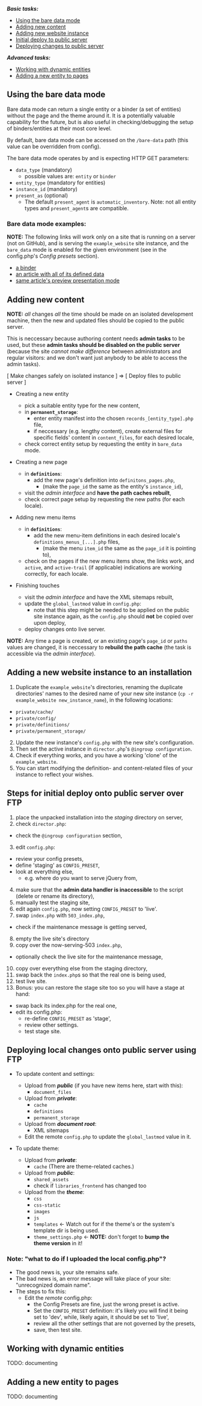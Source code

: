 
<!--HIGH-->

**_Basic tasks:_**

- [Using the bare data mode](#anchor--bare-data-mode)
- [Adding new content](#anchor--adding-new-content)
- [Adding new website instance](#anchor--new-website)
- [Initial deploy to public server](#anchor--initial-deploy)
- [Deploying changes to public server](#anchor--deploying-changes)

**_Advanced tasks:_**

- [Working with dynamic entities](#anchor--dynamic-entities)
- [Adding a new entity to pages](#anchor--new-entity-to-pages)


<!--/HIGH-->

## <span class="anchor" id="anchor--bare-data-mode"></span>Using the bare data mode

Bare data mode can return a single entity or a binder (a set of entities) without the page and the theme around it. It is a potentially valuable capability for the future, but is also useful in checking/debugging the setup of binders/entities at their most core level.

By default, bare data mode can be accessed on the `/bare-data` path (this value can be overridden from config).

The bare data mode operates by and is expecting HTTP GET parameters:

- `data_type` (mandatory)
  - possible values are: `entity` or `binder`
- `entity_type` (mandatory for entities)
- `instance_id` (mandatory)
- `present_as` (optional)
  - The default `present_agent` is `automatic_inventory`. Note: not all entity
    types and `present_agent`s are compatible.

### Bare data mode examples:

**NOTE:** The following links will work only on a site that is running on a server (not on GitHub), and is serving the `example_website` site instance, and the `bare_data` mode is enabled for the given environment (see in the config.php's _Config presets_ section).

- [a binder](/bare-data?data_type=binder&amp;instance_id=footer_default)
- [an article with all of its defined data](/bare-data?data_type=entity&amp;entity_type=article&amp;instance_id=article-1)
- [same article's preview presentation mode](/bare-data?data_type=entity&amp;entity_type=article&amp;instance_id=article-1&amp;present_as=article_preview)


## <span class="anchor" id="anchor--adding-new-content"></span>Adding new content

**NOTE:** _all_ changes _all_ the time should be made on an isolated development machine, then the new and updated files should be copied to the public server.

This is neccessary because authoring content needs **admin&nbsp;tasks** to be used,
but these **admin&nbsp;tasks should be disabled on the public server** (because the
site _cannot make difference_ between administrators and regular visitors: and we don't
want just anybody to be able to access the admin tasks).

<!--HIGH-->

[ Make changes safely on isolated instance ] &rArr; [ Deploy files to public server ]

<!--/HIGH-->

<!--DEFS-->

- Creating a new entity

  - pick a suitable entity type for the new content,
  - in **`permanent_storage`**:
      - enter entity manifest into the chosen `records_[entity_type].php` file,
      - if neccessary (e.g. lengthy content), create external files for specific
        fields' content in `content_files`, for each desired locale,
  - check correct entity setup by requesting the entity in `bare_data` mode.

- Creating a new page

  - in **`definitions`**:
      - add the new page's definition into `definitons_pages.php`,
          - (make the `page_id` the same as the entity's `instance_id`),
  - visit the _admin interface_ and **have the path&nbsp;caches rebuilt**,
  - check correct page setup by requesting the new paths (for each locale).

- Adding new menu items

  - in **`definitions`**:
      - add the new menu-item definitions in each desired locale's
        `definitions_menus_[...].php` files,
          - (make the menu `item_id` the same as the `page_id` it is pointing
            to),
  - check on the pages if the new menu items show, the links work, and `active`,
    and `active-trail` (if applicable) indications are working correctly, for
    each locale.

- Finishing touches

  - visit the _admin interface_ and have the XML sitemaps rebuilt,
  - update the `global_lastmod` value in `config.php`:
     - note that this step might be needed to be applied on the public site
       instance again, as the `config.php` should **not** be copied over upon
       deploy,
  - deploy changes onto live server.

<!--/DEFS-->

**NOTE:** Any time a page is created, or an existing page's `page_id` or `paths`
values are changed, it is neccessary to **rebuild the path&nbsp;cache** (the task
is accessible via the _admin interface_).


## <span class="anchor" id="anchor--new-website"></span>Adding a new website instance to an installation

1. Duplicate the `example_website`'s directories, renaming the duplicate
   directories' names to the desired name of your new site instance (`cp -r example_website new_instance_name`), in the following locations:
  - `private/cache/`
  - `private/config/`
  - `private/definitions/`
  - `private/permanent_storage/`
2. Update the new instance's `config.php` with the new site's configuration.
3. Then set the active instance in `director.php`'s `@ingroup configuration`.
4. Check if everything works, and you have a working 'clone' of the
   `example_website`.
5. You can start modifying the definition- and content-related files of your
   instance to reflect your wishes.


## <span class="anchor" id="anchor--initial-deploy"></span>Steps for initial deploy onto public server over FTP

1. place the unpacked installation into the _staging_ directory on server,
2. check `director.php`:
  - check the `@ingroup configuration` section,
3. edit `config.php`:
  - review your config presets,
  - define 'staging' as `CONFIG_PRESET`,
  - look at everything else,
      - e.g. where do you want to serve jQuery from,
4. make sure that the **admin data handler is inaccessible** to the script
   (delete or rename its directory),
5. manually test the staging site,
6. edit again `config.php`, now setting `CONFIG_PRESET` to 'live'.
7. swap `index.php` with `503_index.php`,
  - check if the maintenance message is getting served,
8. empty the live site's directory
9. copy over the now-serving-503 `index.php`,
  - optionally check the live site for the maintenance message,
10. copy over everything else from the staging directory,
11. swap back the `index.php`s so that the real one is being used,
12. test live site.
13. Bonus: you can restore the stage site too so you will have a stage at hand:
  - swap back its index.php for the real one,
  - edit its config.php:
      - re-define `CONFIG_PRESET` as 'stage',
      - review other settings.
      - test stage site.

## <span class="anchor" id="anchor--deploying-changes"></span>Deploying local changes onto public server using FTP

<!--DEFS-->

- To update content and settings:

  - Upload from **_public_** (if you have new items here, start with this):
      - `document_files`
  - Upload from **_private_**:
      - `cache`
      - `definitions`
      - `permanent_storage`
  - Upload from **_document root_**:
      - XML sitemaps
  - Edit the remote `config.php` to update the `global_lastmod` value in it.

- To update theme:

  - Upload from **_private_**:
      - `cache` (There are theme-related caches.)
  - Upload from **_public_**:
      - `shared_assets`
      - check if `libraries_frontend` has changed too
  - Upload from the **_theme_**:
      - `css`
      - `css-static`
      - `images`
      - `js`
      - `templates` &larr; Watch out for if the theme's or the system's template dir is being used.
      - `theme_settings.php` &larr; **NOTE:** don't forget to **bump the theme&nbsp;version** in it!

<!--/DEFS-->

### Note: "what to do if I uploaded the local config.php"?

- The good news is, your site remains safe.
- The bad news is, an error message will take place of your site: "unrecognized domain name".
- The steps to fix this:
  - Edit the _remote_ config.php:
      - the Config Presets are fine, just the wrong preset is active.
      - Set the `CONFIG_PRESET` definition: it's likely you will find it being set to 'dev', while, likely again, it should be set to 'live',
      - review all the other settings that are not governed by the presets,
      - save, then test site.


## <span class="anchor" id="anchor--dynamic-entities"></span>Working with dynamic entities

TODO: documenting


## <span class="anchor" id="anchor--new-entity-to-pages"></span>Adding a new entity to pages

TODO: documenting